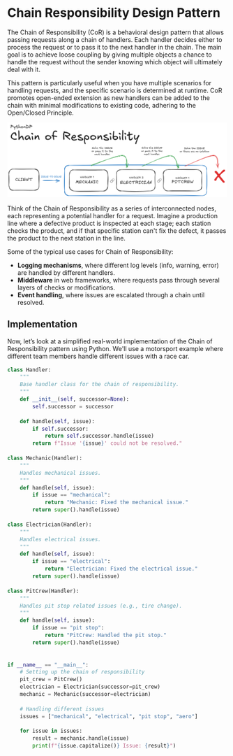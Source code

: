 # Chain Responsibility Design Pattern

The Chain of Responsibility (CoR) is a behavioral design pattern that allows passing requests along a chain of handlers. Each handler decides either to process the request or to pass it to the next handler in the chain. The main goal is to achieve loose coupling by giving multiple objects a chance to handle the request without the sender knowing which object will ultimately deal with it.

This pattern is particularly useful when you have multiple scenarios for handling requests, and the specific scenario is determined at runtime. CoR promotes open-ended extension as new handlers can be added to the chain with minimal modifications to existing code, adhering to the Open/Closed Principle.

![Chain Responsibility - Visual Representation](/Behavioral/ChainResponsibility/res/chain_responsibility_visualization.png)

Think of the Chain of Responsibility as a series of interconnected nodes, each representing a potential handler for a request. Imagine a production line where a defective product is inspected at each stage; each station checks the product, and if that specific station can't fix the defect, it passes the product to the next station in the line.

Some of the typical use cases for Chain of Responsibility:
- **Logging mechanisms**, where different log levels (info, warning, error) are handled by different handlers.
- **Middleware** in web frameworks, where requests pass through several layers of checks or modifications.
- **Event handling**, where issues are escalated through a chain until resolved.

## Implementation

Now, let’s look at a simplified real-world implementation of the Chain of Responsibility pattern using Python. We'll use a motorsport example where different team members handle different issues with a race car.

```python
class Handler:
    """
    Base handler class for the chain of responsibility.
    """
    def __init__(self, successor=None):
        self.successor = successor

    def handle(self, issue):
        if self.successor:
            return self.successor.handle(issue)
        return f"Issue '{issue}' could not be resolved."

class Mechanic(Handler):
    """
    Handles mechanical issues.
    """
    def handle(self, issue):
        if issue == "mechanical":
            return "Mechanic: Fixed the mechanical issue."
        return super().handle(issue)

class Electrician(Handler):
    """
    Handles electrical issues.
    """
    def handle(self, issue):
        if issue == "electrical":
            return "Electrician: Fixed the electrical issue."
        return super().handle(issue)

class PitCrew(Handler):
    """
    Handles pit stop related issues (e.g., tire change).
    """
    def handle(self, issue):
        if issue == "pit stop":
            return "PitCrew: Handled the pit stop."
        return super().handle(issue)


if __name__ == "__main__":
    # Setting up the chain of responsibility
    pit_crew = PitCrew()
    electrician = Electrician(successor=pit_crew)
    mechanic = Mechanic(successor=electrician)

    # Handling different issues
    issues = ["mechanical", "electrical", "pit stop", "aero"]
    
    for issue in issues:
        result = mechanic.handle(issue)
        print(f"{issue.capitalize()} Issue: {result}")
```